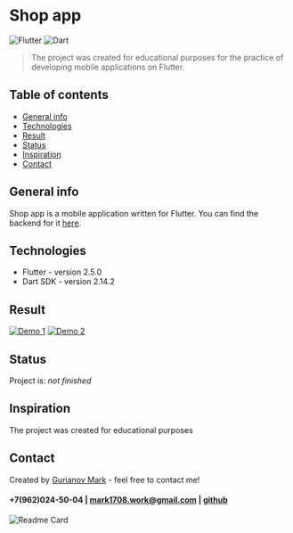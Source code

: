 # Shop app
![Flutter](https://img.shields.io/badge/-Flutter-0a0a0a?style=for-the-badge&logo=Flutter)
![Dart](https://img.shields.io/badge/-Dart-0a0a0a?style=for-the-badge&logo=Dart)
<br/>

>The project was created for educational purposes for the practice of developing mobile applications on Flutter.

## Table of contents
* [General info](#general-info)
* [Technologies](#technologies)
* [Result](#result)
* [Status](#status)
* [Inspiration](#inspiration)
* [Contact](#contact)

## General info
  Shop app is a mobile application written for Flutter. You can find the backend for it [here](https://github.com/Mark1708/e-commerce-backend).

## Technologies
* Flutter - version 2.5.0
* Dart SDK - version 2.14.2

## Result
[![Demo 1](https://img.youtube.com/vi/JmGkvmW8g7s/0.jpg)](https://youtu.be/JmGkvmW8g7s)
[![Demo 2](https://img.youtube.com/vi/Bq50lQ-B4AA/0.jpg)](https://youtu.be/Bq50lQ-B4AA)

## Status
Project is: _not finished_

## Inspiration
The project was created for educational purposes

## Contact
Created by [Gurianov Mark](https://mark1708.github.io/) - feel free to contact me!
#### +7(962)024-50-04 | mark1708.work@gmail.com | [github](http://github.com/Mark1708)

![Readme Card](https://github-readme-stats.vercel.app/api/pin/?username=mark1708&repo=shop-flutter-app&theme=chartreuse-dark&show_icons=true)
